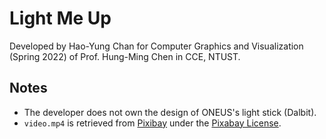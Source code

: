 # Light Me Up

Developed by Hao-Yung Chan for Computer Graphics and Visualization (Spring 2022) of Prof. Hung-Ming Chen in CCE, NTUST.

## Notes

- The developer does not own the design of ONEUS's light stick (Dalbit).
- `video.mp4` is retrieved from [Pixibay](https://pixabay.com/videos/id-11720/) under the [Pixabay License](https://pixabay.com/service/terms/).
